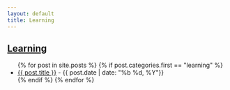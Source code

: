 ```yaml
---
layout: default
title: Learning
---
```

## [Learning]({{page.title}})
<!--
<ul class="archive">
    //    
     //   <li><a href="{{ item.link }}" title="{{ item.description }}" rel="external">{{ item.title }}</a></li>
    //   
</ul>
-->

<div>
  <ul class="archive">
  {% for post in site.posts %}
    {% if post.categories.first == "learning"  %}
      <li>
      <a href="{{ post.url }}"> {{ post.title }}</a> - {{ post.date | date: "%b %d, %Y"}}
      </li>
    {% endif %}
  {% endfor %}
  </ul>
</div>

